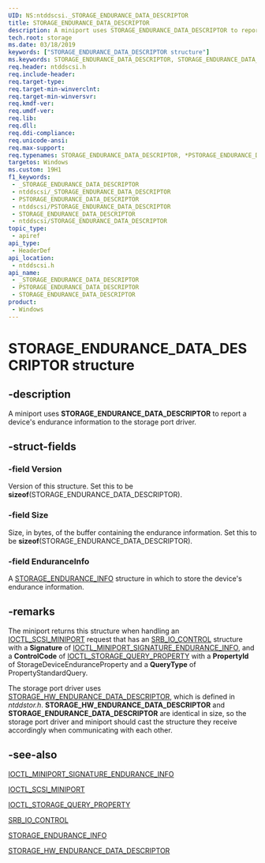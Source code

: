 ```yaml
---
UID: NS:ntddscsi._STORAGE_ENDURANCE_DATA_DESCRIPTOR
title: STORAGE_ENDURANCE_DATA_DESCRIPTOR
description: A miniport uses STORAGE_ENDURANCE_DATA_DESCRIPTOR to report a device's endurance information to the storage port driver.
tech.root: storage
ms.date: 03/18/2019
keywords: ["STORAGE_ENDURANCE_DATA_DESCRIPTOR structure"]
ms.keywords: STORAGE_ENDURANCE_DATA_DESCRIPTOR, STORAGE_ENDURANCE_DATA_DESCRIPTOR, *PSTORAGE_ENDURANCE_DATA_DESCRIPTOR, IOCTL_MINIPORT_ENDURANCE_INFO, IOCTL_SCSI_MINIPORT, STORAGE_ENDURANCE_INFO, STORAGE_HW_ENDURANCE_DATA_DESCRIPTOR,
req.header: ntddscsi.h
req.include-header: 
req.target-type: 
req.target-min-winverclnt: 
req.target-min-winversvr: 
req.kmdf-ver: 
req.umdf-ver: 
req.lib: 
req.dll: 
req.ddi-compliance: 
req.unicode-ansi: 
req.max-support: 
req.typenames: STORAGE_ENDURANCE_DATA_DESCRIPTOR, *PSTORAGE_ENDURANCE_DATA_DESCRIPTOR
targetos: Windows
ms.custom: 19H1
f1_keywords:
 - _STORAGE_ENDURANCE_DATA_DESCRIPTOR
 - ntddscsi/_STORAGE_ENDURANCE_DATA_DESCRIPTOR
 - PSTORAGE_ENDURANCE_DATA_DESCRIPTOR
 - ntddscsi/PSTORAGE_ENDURANCE_DATA_DESCRIPTOR
 - STORAGE_ENDURANCE_DATA_DESCRIPTOR
 - ntddscsi/STORAGE_ENDURANCE_DATA_DESCRIPTOR
topic_type:
 - apiref
api_type:
 - HeaderDef
api_location:
 - ntddscsi.h
api_name:
 - _STORAGE_ENDURANCE_DATA_DESCRIPTOR
 - PSTORAGE_ENDURANCE_DATA_DESCRIPTOR
 - STORAGE_ENDURANCE_DATA_DESCRIPTOR
product:
 - Windows
---
```


# STORAGE_ENDURANCE_DATA_DESCRIPTOR structure


## -description

A miniport uses **STORAGE_ENDURANCE_DATA_DESCRIPTOR** to report a device's endurance information to the storage port driver.

## -struct-fields

### -field Version

Version of this structure. Set this to be **sizeof**(STORAGE_ENDURANCE_DATA_DESCRIPTOR).

### -field Size

Size, in bytes, of the buffer containing the endurance information. Set this to be **sizeof**(STORAGE_ENDURANCE_DATA_DESCRIPTOR).

### -field EnduranceInfo

A [STORAGE_ENDURANCE_INFO](ns-ntddscsi-storage_endurance_info.md) structure in which to store the device's endurance information.

## -remarks

The miniport returns this structure when handling an [IOCTL_SCSI_MINIPORT](ni-ntddscsi-ioctl_scsi_miniport.md) request that has an [SRB_IO_CONTROL](ns-ntddscsi-_srb_io_control.md) structure with a **Signature** of [IOCTL_MINIPORT_SIGNATURE_ENDURANCE_INFO](ni-ntddscsi-ioctl_miniport_signature_endurance_info.md), and a **ControlCode** of [IOCTL_STORAGE_QUERY_PROPERTY](../ntddstor/ni-ntddstor-ioctl_storage_query_property.md) with a **PropertyId** of StorageDeviceEnduranceProperty and a **QueryType** of PropertyStandardQuery.

The storage port driver uses [STORAGE_HW_ENDURANCE_DATA_DESCRIPTOR](../ntddstor/ns-ntddstor-storage_hw_endurance_data_descriptor.md), which is defined in *ntddstor.h*. **STORAGE_HW_ENDURANCE_DATA_DESCRIPTOR** and **STORAGE_ENDURANCE_DATA_DESCRIPTOR** are identical in size, so the storage port driver and miniport should cast the structure they receive accordingly when communicating with each other.

## -see-also

[IOCTL_MINIPORT_SIGNATURE_ENDURANCE_INFO](ni-ntddscsi-ioctl_miniport_signature_endurance_info.md)

[IOCTL_SCSI_MINIPORT](ni-ntddscsi-ioctl_scsi_miniport.md)

[IOCTL_STORAGE_QUERY_PROPERTY](../ntddstor/ni-ntddstor-ioctl_storage_query_property.md)

[SRB_IO_CONTROL](ns-ntddscsi-_srb_io_control.md)

[STORAGE_ENDURANCE_INFO](ns-ntddscsi-storage_endurance_info.md)

[STORAGE_HW_ENDURANCE_DATA_DESCRIPTOR](../ntddstor/ns-ntddstor-storage_hw_endurance_data_descriptor.md)

